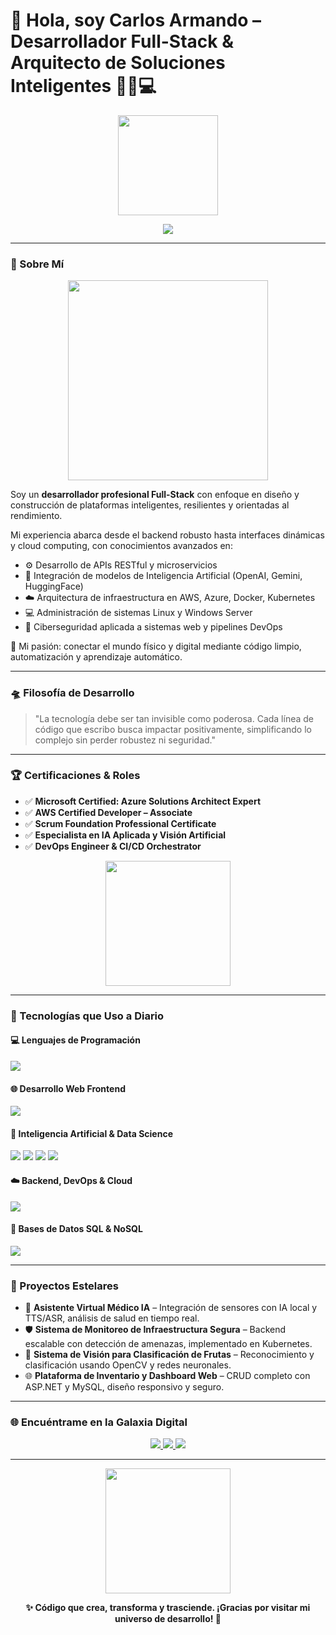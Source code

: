 # 🌌 Hola, soy **Carlos Armando** – Desarrollador Full-Stack & Arquitecto de Soluciones Inteligentes 👨‍🚀💻

<p align="center">
  <img src="https://media.giphy.com/media/M9gbBd9nbDrOTu1Mqx/giphy.gif" width="160" />
</p>

<p align="center">
  <img src="https://readme-typing-svg.demolab.com?font=Fira+Code&size=24&pause=1000&color=00FFC8&center=true&vCenter=true&width=700&lines=Full-Stack+Engineer+%7C+IA+%26+DevOps+Specialist+%7C+Cloud+Architect;Desarrollando+soluciones+inteligentes+y+escalables;Python+%7C+Java+%7C+JS+%7C+PHP+%7C+C%2B%2B+%7C+CSharp+%F0%9F%96%8C%EF%B8%8F;Automatizando+el+futuro+con+IA+%F0%9F%94%A5"/>
</p>

---

### 🧠 Sobre Mí

<p align="center">
  <img src="https://media.giphy.com/media/qgQUggAC3Pfv687qPC/giphy.gif" width="320" />
</p>

Soy un **desarrollador profesional Full-Stack** con enfoque en diseño y construcción de plataformas inteligentes, resilientes y orientadas al rendimiento.

Mi experiencia abarca desde el backend robusto hasta interfaces dinámicas y cloud computing, con conocimientos avanzados en:

- ⚙️ Desarrollo de APIs RESTful y microservicios
- 🧠 Integración de modelos de Inteligencia Artificial (OpenAI, Gemini, HuggingFace)
- ☁️ Arquitectura de infraestructura en AWS, Azure, Docker, Kubernetes
- 💻 Administración de sistemas Linux y Windows Server
- 🔐 Ciberseguridad aplicada a sistemas web y pipelines DevOps

🌟 Mi pasión: conectar el mundo físico y digital mediante código limpio, automatización y aprendizaje automático.

---

### 🛸 Filosofía de Desarrollo

> "La tecnología debe ser tan invisible como poderosa. Cada línea de código que escribo busca impactar positivamente, simplificando lo complejo sin perder robustez ni seguridad."

---

### 🏆 Certificaciones & Roles

- ✅ **Microsoft Certified: Azure Solutions Architect Expert**
- ✅ **AWS Certified Developer – Associate**
- ✅ **Scrum Foundation Professional Certificate**
- ✅ **Especialista en IA Aplicada y Visión Artificial**
- ✅ **DevOps Engineer & CI/CD Orchestrator**

<p align="center">
  <img src="https://media.giphy.com/media/Id6nt8uxvU08fUIhGo/giphy.gif" width="200" />
</p>

---

### 🧰 Tecnologías que Uso a Diario

#### 💻 Lenguajes de Programación
<p>
  <img src="https://skillicons.dev/icons?i=python,cpp,csharp,js,java,php,ts" />
</p>

#### 🌐 Desarrollo Web Frontend
<p>
  <img src="https://skillicons.dev/icons?i=html,css,react,vue,angular,tailwind,bootstrap,sass" />
</p>

#### 🧠 Inteligencia Artificial & Data Science
<p>
  <img src="https://skillicons.dev/icons?i=pytorch,tensorflow" />
  <img src="https://img.shields.io/badge/scikit--learn-F7931E?style=for-the-badge&logo=scikit-learn&logoColor=white" />
  <img src="https://img.shields.io/badge/OpenAI-412991?style=for-the-badge&logo=openai&logoColor=white" />
  <img src="https://img.shields.io/badge/HuggingFace-FCC624?style=for-the-badge&logo=huggingface&logoColor=black" />
</p>

#### ☁️ Backend, DevOps & Cloud
<p>
  <img src="https://skillicons.dev/icons?i=nodejs,dotnet,linux,docker,kubernetes,aws,azure,nginx,bash,powershell" />
</p>

#### 📃 Bases de Datos SQL & NoSQL
<p>
  <img src="https://skillicons.dev/icons?i=mysql,postgres,mongodb,redis,sqlite" />
</p>

---

### 🚀 Proyectos Estelares

- 🤖 **Asistente Virtual Médico IA** – Integración de sensores con IA local y TTS/ASR, análisis de salud en tiempo real.
- 🛡️ **Sistema de Monitoreo de Infraestructura Segura** – Backend escalable con detección de amenazas, implementado en Kubernetes.
- 📡 **Sistema de Visión para Clasificación de Frutas** – Reconocimiento y clasificación usando OpenCV y redes neuronales.
- 🌐 **Plataforma de Inventario y Dashboard Web** – CRUD completo con ASP.NET y MySQL, diseño responsivo y seguro.

---

### 🌐 Encuéntrame en la Galaxia Digital

<p align="center">
  <a href="https://www.linkedin.com/in/carlos-armando-hernandez-cruz-887a44365" target="_blank">
    <img src="https://img.shields.io/badge/LinkedIn-0077B5?style=for-the-badge&logo=linkedin&logoColor=white"/>
  </a>
  <a href="mailto:carlosarmandohernadezcruz27@gmail.com">
    <img src="https://img.shields.io/badge/Gmail-D14836?style=for-the-badge&logo=gmail&logoColor=white"/>
  </a>
  <a href="https://tu-portfolio.com" target="_blank">
    <img src="https://img.shields.io/badge/Portafolio-00C897?style=for-the-badge&logo=google-chrome&logoColor=white"/>
  </a>
</p>

---

<p align="center">
  <img src="https://media.giphy.com/media/xT0xeJpnrWC4XWblEk/giphy.gif" width="200"/>
</p>

<p align="center">
  <strong>✨ Código que crea, transforma y trasciende. ¡Gracias por visitar mi universo de desarrollo! 🚀</strong>
</p>
